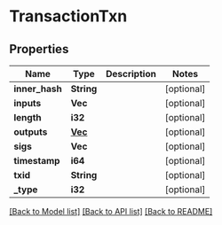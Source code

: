 # TransactionTxn

## Properties

Name | Type | Description | Notes
------------ | ------------- | ------------- | -------------
**inner_hash** | **String** |  | [optional] 
**inputs** | **Vec<String>** |  | [optional] 
**length** | **i32** |  | [optional] 
**outputs** | [**Vec<Value>**](Value.md) |  | [optional] 
**sigs** | **Vec<String>** |  | [optional] 
**timestamp** | **i64** |  | [optional] 
**txid** | **String** |  | [optional] 
**_type** | **i32** |  | [optional] 

[[Back to Model list]](../README.md#documentation-for-models) [[Back to API list]](../README.md#documentation-for-api-endpoints) [[Back to README]](../README.md)


